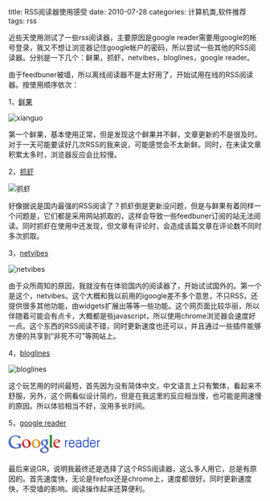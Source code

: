 title: RSS阅读器使用感受
date: 2010-07-28
categories: 计算机类,软件推荐
tags: rss

近些天使用测试了一些rss阅读器，主要原因是google reader需要用google的帐号登录，我又不想让浏览器记住google帐户的密码，所以尝试一些其他的RSS阅读器。分别是一下几个：鲜果，抓虾，netvibes，bloglines，google reader。

<!--more-->由于feedbuner被墙，所以离线阅读器不是太好用了，开始试用在线的RSS阅读器。按使用顺序依次：

1，[鲜果](http://xianguo.com)

![](images/logo.png "xianguo")

第一个鲜果，基本使用正常，但是发现这个鲜果并不鲜，文章更新的不是很及时。对于一天可能要读好几次RSS的我来说，可能感觉会不太新鲜。同时，在未读文章积累太多时，浏览器反应会比较慢。

2，[抓虾](http://zhuaxia.com)

![](images/welcome_logo.gif "抓虾")

好像据说是国内最强的RSS阅读了？抓虾倒是更新没问题，但是与鲜果有着同样一个问题是，它们都是采用网站抓取的，这样会导致一些feedbuner订阅的站无法阅读。同时抓虾在使用中还发现，但文章有评论时，会造成该篇文章在评论数不同时多次抓取。

3，[netvibes](http://www.netvibes.com/)

![](images/netvibes.png "netvibes")

由于众所周知的原因，我就没有在体验国内的阅读器了，开始试试国外的。第一个是这个，netvibes。这个大概和我以前用的igoogle差不多个意思，不只RSS，还提供很多其他功能，由widgets扩展出等等一些功能。这个网页面比较华丽，所以伴随着可能会有点卡，大概都是些javascript，所以使用chrome浏览器会速度好一点。这个东西的RSS阅读不错，同时更新速度也还可以，并且通过一些插件能够方便的共享到“非死不可”等网站上。

4，[bloglines](http://www.bloglines.com)

![](images/blogo225x50.gif "bloglines")

这个玩艺用的时间最短，首先因为没有简体中文，中文语言上只有繁体，看起来不舒服，另外，这个网看似设计简约，但是在我这里的反应相当慢，也可能是网速慢的原因。所以体验相当不好，没用多长时间。

5，[google reader](http://www.google.com/reader)

![](images/reader_logo.gif "googlereader")

最后来说GR，说明我最终还是选择了这个RSS阅读器，这么多人用它，总是有原因的。首先速度快，无论是firefox还是chrome上，速度都很好。同时更新速度快，不受墙的影响。阅读操作起来还算便利。
